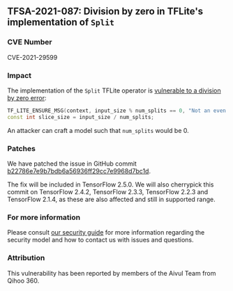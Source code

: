 ## TFSA-2021-087: Division by zero in TFLite's implementation of `Split`

### CVE Number
CVE-2021-29599

### Impact
The implementation of the `Split` TFLite operator is [vulnerable to a
division by zero
error](https://github.com/galeone/tensorflow/blob/e2752089ef7ce9bcf3db0ec618ebd23ea119d0c7/tensorflow/lite/kernels/split.cc#L63-L65):

```cc
TF_LITE_ENSURE_MSG(context, input_size % num_splits == 0, "Not an even split");
const int slice_size = input_size / num_splits;
```

An attacker can craft a model such that `num_splits` would be 0.

### Patches
We have patched the issue in GitHub commit
[b22786e7e9b7bdb6a56936ff29cc7e9968d7bc1d](https://github.com/galeone/tensorflow/commit/b22786e7e9b7bdb6a56936ff29cc7e9968d7bc1d).

The fix will be included in TensorFlow 2.5.0. We will also cherrypick this
commit on TensorFlow 2.4.2, TensorFlow 2.3.3, TensorFlow 2.2.3 and TensorFlow
2.1.4, as these are also affected and still in supported range.

### For more information
Please consult [our security
guide](https://github.com/galeone/tensorflow/blob/master/SECURITY.md) for
more information regarding the security model and how to contact us with issues
and questions.

### Attribution
This vulnerability has been reported by members of the Aivul Team from Qihoo
360.
